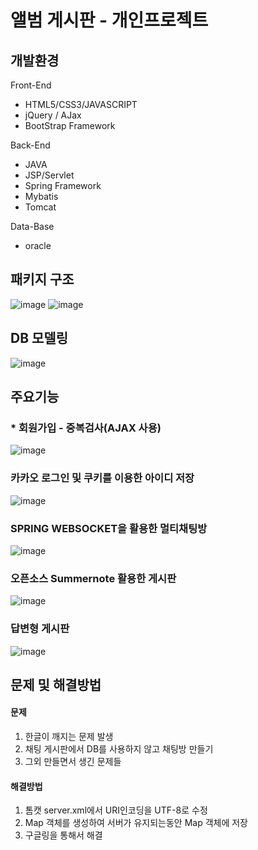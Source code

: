 # 앨범 게시판 - 개인프로젝트

## 개발환경

Front-End

* HTML5/CSS3/JAVASCRIPT
* jQuery / AJax
* BootStrap Framework

Back-End

* JAVA
* JSP/Servlet
* Spring Framework
* Mybatis
* Tomcat

Data-Base
* oracle

## 패키지 구조
![image](https://user-images.githubusercontent.com/46276548/175875232-0afc5315-3c3a-43c4-b4f9-41ff150b34f4.png)
![image](https://user-images.githubusercontent.com/46276548/175875319-9cf1912f-0e9d-4af9-89ab-7d897ea20e7f.png)


## DB 모델링
![image](https://user-images.githubusercontent.com/46276548/175877155-179277d2-b907-40b4-9b00-16af0bcc2591.png)

## 주요기능

### * 회원가입 - 중복검사(AJAX 사용)
![image](https://user-images.githubusercontent.com/46276548/175877399-f2fe1a35-b345-4f81-99a7-12daecdf99a6.png)

### 카카오 로그인 및 쿠키를 이용한 아이디 저장
![image](https://user-images.githubusercontent.com/46276548/175877636-2adb8047-e3c3-47b9-adba-0a98afe9c8b9.png)

### SPRING WEBSOCKET을 활용한 멀티채팅방
![image](https://user-images.githubusercontent.com/46276548/175878417-d9bc0f21-f4d4-4282-9f34-252d026adeb1.png)

### 오픈소스 Summernote 활용한 게시판
![image](https://user-images.githubusercontent.com/46276548/175878629-bbe22bbf-63d8-4d54-a659-192043da3ab5.png)

### 답변형 게시판
![image](https://user-images.githubusercontent.com/46276548/175878807-27f24233-1fed-45b3-b3d7-6f801a0a1771.png)


## 문제 및 해결방법

#### 문제

1. 한글이 깨지는 문제 발생
2. 채팅 게시판에서 DB를 사용하지 않고 채팅방 만들기
3. 그외 만들면서 생긴 문제들

#### 해결방법

1. 톰캣 server.xml에서 URI인코딩을 UTF-8로 수정
2. Map 객체를 생성하여 서버가 유지되는동안 Map 객체에 저장
3. 구글링을 통해서 해결


